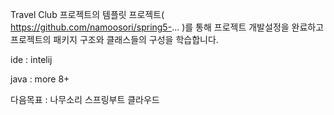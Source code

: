 
 Travel Club 프로젝트의 템플릿 프로젝트( https://github.com/namoosori/spring5-... )를 통해 프로젝트 개발설정을 완료하고 프로젝트의 패키지 구조와 클래스들의 구성을 학습합니다.

 ide : intelij
 
 java : more 8+
 
다음목표 : 나무소리 스프링부트 클라우드
